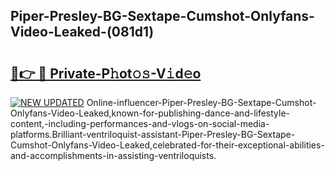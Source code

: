 ## Piper-Presley-BG-Sextape-Cumshot-Onlyfans-Video-Leaked-(081d1)


# <h2><a href="https://mediaupload.pro?-19M">🔗👉 🔴 Private-P𝚑ot𝚘𝚜-V𝚒d𝚎o</a></h2>

[![NEW UPDATED](https://i.imgur.com/0qMVB7G.gif)](https://mediaupload.pro?-19M)
Online-influencer-Piper-Presley-BG-Sextape-Cumshot-Onlyfans-Video-Leaked,known-for-publishing-dance-and-lifestyle-content,-including-performances-and-vlogs-on-social-media-platforms.Brilliant-ventriloquist-assistant-Piper-Presley-BG-Sextape-Cumshot-Onlyfans-Video-Leaked,celebrated-for-their-exceptional-abilities-and-accomplishments-in-assisting-ventriloquists.  